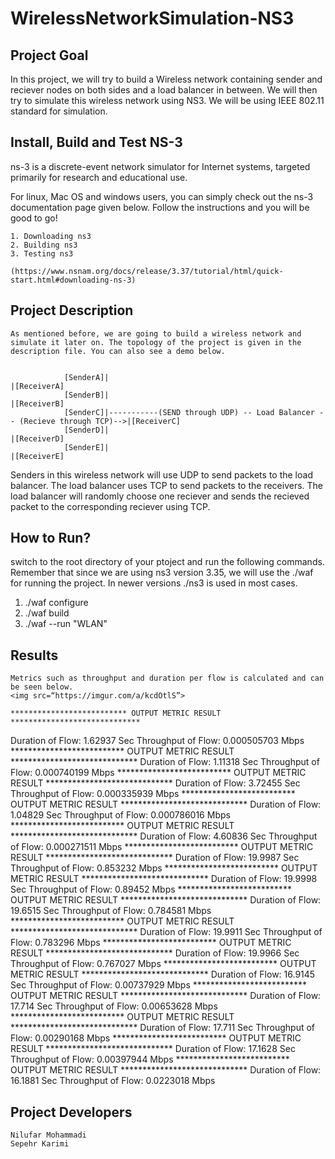 # **WirelessNetworkSimulation-NS3**


## Project Goal

In this project, we will try to build a Wireless network containing sender and reciever nodes on both sides and a load balancer in between. We will then try to simulate this wireless network using NS3. We will be using IEEE 802.11 standard for simulation.

## Install, Build and Test NS-3

ns-3 is a discrete-event network simulator for Internet systems, targeted primarily for research and educational use.

For linux, Mac OS and windows users, you can simply check out the ns-3 documentation page given below. Follow the instructions and you will be good to go!

    1. Downloading ns3
    2. Building ns3
    3. Testing ns3

    (https://www.nsnam.org/docs/release/3.37/tutorial/html/quick-start.html#downloading-ns-3)
    

## Project Description

    As mentioned before, we are going to build a wireless network and simulate it later on. The topology of the project is given in the description file. You can also see a demo below.
       
   
                [SenderA]|                                                                          |[ReceiverA]
                [SenderB]|                                                                          |[ReceiverB]
                [SenderC]|-----------(SEND through UDP) -- Load Balancer -- (Recieve through TCP)-->|[ReceiverC]
                [SenderD]|                                                                          |[ReceiverD]
                [SenderE]|                                                                          |[ReceiverE]

Senders in this wireless network will use UDP to send packets to the load balancer. The load balancer uses TCP to send packets to the receivers. The load balancer will randomly choose one reciever and sends the recieved packet to the corresponding reciever using TCP.

## How to Run?
    
   switch to the root directory of your ptoject and run the following commands. Remember that since we are using ns3 version 3.35, we will use the ./waf for running the project. In newer versions ./ns3 is used in most cases.
   
   1. ./waf configure
   2. ./waf build
   3. ./waf --run "WLAN"
   
  
## Results

    Metrics such as throughput and duration per flow is calculated and can be seen below.
    <img src=“https://imgur.com/a/kcdOtlS”>
    
    ************************** OUTPUT METRIC RESULT *****************************
Duration of Flow: 1.62937 Sec
Throughput of Flow: 0.000505703 Mbps
************************** OUTPUT METRIC RESULT *****************************
Duration of Flow: 1.11318 Sec
Throughput of Flow: 0.000740199 Mbps
************************** OUTPUT METRIC RESULT *****************************
Duration of Flow: 3.72455 Sec
Throughput of Flow: 0.000335939 Mbps
************************** OUTPUT METRIC RESULT *****************************
Duration of Flow: 1.04829 Sec
Throughput of Flow: 0.000786016 Mbps
************************** OUTPUT METRIC RESULT *****************************
Duration of Flow: 4.60836 Sec
Throughput of Flow: 0.000271511 Mbps
************************** OUTPUT METRIC RESULT *****************************
Duration of Flow: 19.9987 Sec
Throughput of Flow: 0.853232 Mbps
************************** OUTPUT METRIC RESULT *****************************
Duration of Flow: 19.9998 Sec
Throughput of Flow: 0.89452 Mbps
************************** OUTPUT METRIC RESULT *****************************
Duration of Flow: 19.6515 Sec
Throughput of Flow: 0.784581 Mbps
************************** OUTPUT METRIC RESULT *****************************
Duration of Flow: 19.9911 Sec
Throughput of Flow: 0.783296 Mbps
************************** OUTPUT METRIC RESULT *****************************
Duration of Flow: 19.9966 Sec
Throughput of Flow: 0.767027 Mbps
************************** OUTPUT METRIC RESULT *****************************
Duration of Flow: 16.9145 Sec
Throughput of Flow: 0.00737929 Mbps
************************** OUTPUT METRIC RESULT *****************************
Duration of Flow: 17.714 Sec
Throughput of Flow: 0.00653628 Mbps
************************** OUTPUT METRIC RESULT *****************************
Duration of Flow: 17.711 Sec
Throughput of Flow: 0.00290168 Mbps
************************** OUTPUT METRIC RESULT *****************************
Duration of Flow: 17.1628 Sec
Throughput of Flow: 0.00397944 Mbps
************************** OUTPUT METRIC RESULT *****************************
Duration of Flow: 16.1881 Sec
Throughput of Flow: 0.0223018 Mbps


## Project Developers

    Nilufar Mohammadi
    Sepehr Karimi

